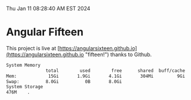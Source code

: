 Thu Jan 11 08:28:40 AM EST 2024

# Angular Fifteen


This project is live at [https://angularsixteen.github.io](https://angularsixteen.github.io "fifteen!") thanks to Github.

```bash
System Memory
               total        used        free      shared  buff/cache   available
Mem:            15Gi       1.9Gi       4.1Gi       304Mi         9Gi        13Gi
Swap:          8.0Gi          0B       8.0Gi
System Storage
476M	.
